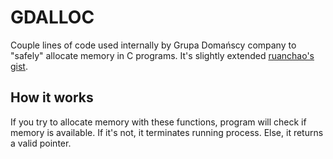 # GDALLOC

Couple lines of code used internally by Grupa Domańscy company to "safely" allocate memory in C programs. It's slightly extended [ruanchao's gist](https://gist.github.com/ruanchao/3151189).

## How it works

If you try to allocate memory with these functions, program will check if memory is available. If it's not, it terminates running process. Else, it returns a valid pointer.